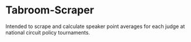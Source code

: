# Tabroom-Scraper
Intended to scrape and calculate speaker point averages for each judge at national circuit policy tournaments. 
